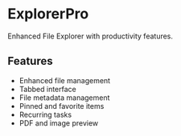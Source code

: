 # ExplorerPro

Enhanced File Explorer with productivity features.

## Features

- Enhanced file management
- Tabbed interface
- File metadata management
- Pinned and favorite items
- Recurring tasks
- PDF and image preview